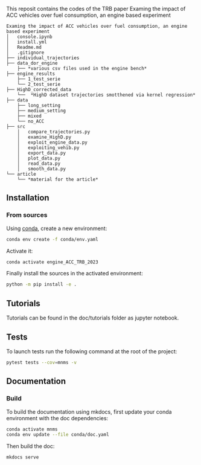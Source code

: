 This reposit contains the codes of the TRB paper Examing the impact of ACC vehicles over fuel consumption, an engine based experiment<br>

    Examing the impact of ACC vehicles over fuel consumption, an engine based experiment
    │   console.ipynb
    │   install.yml
    │   Readme.md 
    │   .gitignore
    ├── individual_trajectories
    ├── data_dor_engine
        ├── *various csv files used in the engine bench*
    ├── engine_results
        ├── 1_test_serie
        └── 2_test_serie
    ├── HighD_corrected_data
        └──  *HighD dataset trajectories smotthened via kernel regression*
    ├── data
        ├── long_setting
        ├── medium_setting
        ├── mixed
        └── no_ACC
    ├── src
        │   compare_trajectories.py
        │   examine_HighD.py
        │   exploit_engine_data.py
        │   exploiting_vehib.py
        │   export_data.py
        │   plot_data.py
        │   read_data.py
        │   smooth_data.py
    └── article
        └── *material for the article*

## Installation

### From sources

Using [conda](https://docs.conda.io/en/latest/miniconda.html), create a new environment:

````bash
conda env create -f conda/env.yaml
````

Activate it:
````bash
conda activate engine_ACC_TRB_2023
````

Finally install the sources in the activated environment:

````bash
python -m pip install -e .
````


## Tutorials

Tutorials can be found in the doc/tutorials folder as jupyter notebook.

## Tests

To launch tests run the following command at the root of the project:
```bash
pytest tests --cov=mnms -v
```


## Documentation

### Build

To build the documentation using mkdocs, first update your conda environment with the doc dependencies:

```bash
conda activate mnms
conda env update --file conda/doc.yaml
```

Then build the doc:

```bash
mkdocs serve 
```
